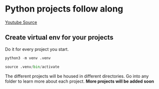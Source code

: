 # Python projects follow along

[Youtube Source](https://youtu.be/8ext9G7xspg)

## Create virtual env for your projects

Do it for every project you start.

```py
python3 -m venv .venv

source .venv/bin/activate
```

The different projects will be housed in different directories. Go into any folder to learn more about each project. **More projects will be added soon**
